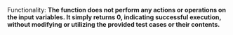 Functionality: **The function does not perform any actions or operations on the input variables. It simply returns 0, indicating successful execution, without modifying or utilizing the provided test cases or their contents.**